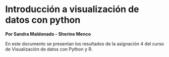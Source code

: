 # Introducción a visualización de datos con python

**Por Sandra Maldonado - Sherine Menco**

En este documento se presentan los resultados de la asignación 4 del curso de Visualización de datos con Python y R. 

```{tableofcontents}
```
